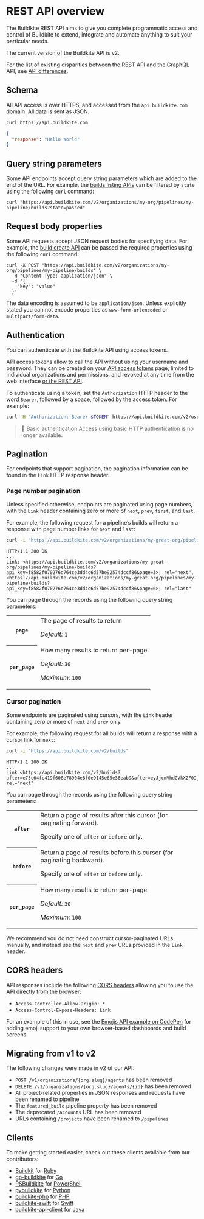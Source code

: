 # REST API overview

The Buildkite REST API aims to give you complete programmatic access and control of Buildkite to extend, integrate and automate anything to suit your particular needs.

The current version of the Buildkite API is v2.

For the list of existing disparities between the REST API and the GraphQL API, see [API differences](/docs/apis/api-differences).


## Schema

All API access is over HTTPS, and accessed from the `api.buildkite.com` domain. All data is sent as JSON.

```bash
curl https://api.buildkite.com
```

```json
{
  "response": "Hello World"
}
```

## Query string parameters

Some API endpoints accept query string parameters which are added to the end of the URL. For example, the [builds listing APIs](/docs/api/builds#list-all-builds) can be filtered by `state` using the following `curl` command:

```
curl "https://api.buildkite.com/v2/organizations/my-org/pipelines/my-pipeline/builds?state=passed"
```

## Request body properties

Some API requests accept JSON request bodies for specifying data. For example, the [build create API](/docs/api/builds#create-a-build) can be passed the required properties using the following `curl` command:

```
curl -X POST "https://api.buildkite.com/v2/organizations/my-org/pipelines/my-pipeline/builds" \
  -H "Content-Type: application/json" \
  -d '{
    "key": "value"
  }'
```

The data encoding is assumed to be `application/json`. Unless explicitly stated you can not encode properties as `www-form-urlencoded` or `multipart/form-data`.

## Authentication

You can authenticate with the Buildkite API using access tokens.

API access tokens allow to call the API without using your username and password. They can be created on your <a href="<%= url_helpers.user_access_tokens_url %>" rel="nofollow">API access tokens</a> page, limited to individual organizations and permissions, and revoked at any time from the web interface [or the REST API](/docs/apis/rest-api/access-token#revoke-the-current-token).

To authenticate using a token, set the <code>Authorization</code> HTTP header to the word <code>Bearer</code>, followed by a space, followed by the access token. For example:

```bash
curl -H "Authorization: Bearer $TOKEN" https://api.buildkite.com/v2/user
```

>🚧 Basic authentication
> Access using basic HTTP authentication is no longer available.

## Pagination

For endpoints that support pagination, the pagination information can be found in the `Link` HTTP response header.

### Page number pagination

Unless specified otherwise, endpoints are paginated using page numbers, with the `Link` header containing zero or more of `next`, `prev`, `first`, and `last`.

For example, the following request for a pipeline’s builds will return a response with page number links for `next` and `last`:

```bash
curl -i "https://api.buildkite.com/v2/organizations/my-great-org/pipelines/my-pipeline/builds"
```

```
HTTP/1.1 200 OK
...
Link: <https://api.buildkite.com/v2/organizations/my-great-org/pipelines/my-pipeline/builds?api_key=f8582f070276d764ce3dd4c6d57be92574dccf86&page=3>; rel="next", <https://api.buildkite.com/v2/organizations/my-great-org/pipelines/my-pipeline/builds?api_key=f8582f070276d764ce3dd4c6d57be92574dccf86&page=6>; rel="last"
```

You can page through the records using the following query string parameters:

<table>
<tbody>
  <tr><th><code>page</code></th><td>The page of results to return<p class="Docs__api-param-eg"><em>Default:</em> <code>1</code></p></td></tr>
  <tr><th><code>per_page</code></th><td>How many results to return per-page<p class="Docs__api-param-eg"><em>Default:</em> <code>30</code></p><p class="Docs__api-param-eg"><em>Maximum:</em> <code>100</code></p></td></tr>
</tbody>
</table>

### Cursor pagination

Some endpoints are paginated using cursors, with the `Link` header containing zero or more of `next` and `prev` only.

For example, the following request for all builds will return a response with a cursor link for `next`:

```bash
curl -i "https://api.buildkite.com/v2/builds"
```

```
HTTP/1.1 200 OK
...
Link <https://api.buildkite.com/v2/builds?after=e75c64fc419f608e78904e8f0e9145e65e36eab9&after=eyJjcmVhdGVkX2F0IjoiMjAyMy0wOC0yMyAwMjoyOTo1My4yNjA5MzMwMDAgVVRDIiwidXVpZCI6IjAxOGEyNTk3LTY0NzAtNGRjZC05MjIxLWY3OGQ2ZmFiZDkwNiJ9>; rel="next"
```

You can page through the records using the following query string parameters:

<table>
<tbody>
  <tr><th><code>after</code></th><td>Return a page of results after this cursor (for paginating forward).<p>Specify one of <code>after</code> or <code>before</code> only.</p></td></tr>
  <tr><th><code>before</code></th><td>Return a page of results before this cursor (for paginating backward).<p>Specify one of <code>after</code> or <code>before</code> only.</p></td></tr>
  <tr><th><code>per_page</code></th><td>How many results to return per-page<p class="Docs__api-param-eg"><em>Default:</em> <code>30</code></p><p class="Docs__api-param-eg"><em>Maximum:</em> <code>100</code></p></td></tr>
</tbody>
</table>

We recommend you do not need construct cursor-paginated URLs manually, and instead use the `next` and `prev` URLs provided in the `Link` header.

## CORS headers

API responses include the following [CORS headers](https://developer.mozilla.org/en-US/docs/Web/HTTP/Access_control_CORS) allowing you to use the API directly from the browser:

* `Access-Controller-Allow-Origin: *`
* `Access-Control-Expose-Headers: Link`

For an example of this in use, see the [Emojis API example on CodePen](https://codepen.io/dannymidnight/pen/jOpJpmY) for adding emoji support to your own browser-based dashboards and build screens.

## Migrating from v1 to v2

The following changes were made in v2 of our API:

* <code>POST /v1/organizations/{org.slug}/agents</code> has been removed
* <code>DELETE /v1/organizations/{org.slug}/agents/{id}</code> has been removed
* All project-related properties in JSON responses and requests have been renamed to pipeline
* The <code>featured_build</code> pipeline property has been removed
* The deprecated <code>/accounts</code> URL has been removed
* URLs containing <code>/projects</code> have been renamed to <code>/pipelines</code>

## Clients

To make getting started easier, check out these clients available from our contributors:

<!-- vale off -->

* [Buildkit](https://github.com/Shopify/buildkit) for [Ruby](https://www.ruby-lang.org)
* [go-buildkite](https://github.com/buildkite/go-buildkite) for [Go](https://golang.org)
* [PSBuildkite](https://github.com/felixfbecker/PSBuildkite) for [PowerShell](https://microsoft.com/powershell)
* [pybuildkite](https://github.com/pyasi/pybuildkite) for [Python](https://www.python.org/)
* [buildkite-php](https://github.com/bbaga/buildkite-php) for [PHP](https://www.php.net/)
* [buildkite-swift](https://github.com/aaronsky/buildkite-swift) for [Swift](https://swift.org)
* [buildkite-api-client](https://github.com/SourceLabOrg/Buildkite-Api-Client) for [Java](https://www.java.com/en/)

<!-- vale on -->
